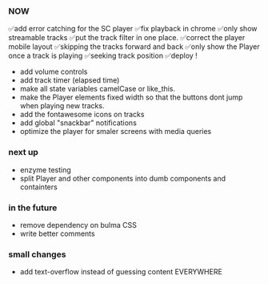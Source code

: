 ### NOW
✅add error catching for the SC player
✅fix playback in chrome
✅only show streamable tracks
✅put the track filter in one place.
✅correct the player mobile layout
✅skipping the tracks forward and back
✅only show the Player once a track is playing
✅seeking track position
✅deploy !

- add volume controls
- add track timer (elapsed time)
- make all state variables camelCase or like_this.
- make the Player elements fixed width so that the buttons dont jump when playing new tracks.
- add the fontawesome icons on tracks
- add global "snackbar" notifications
- optimize the player for smaler screens with media queries

### next up
- enzyme testing
- split Player and other components into dumb components and containters


### in the future
- remove dependency on bulma CSS
- write better comments

### small changes
- add text-overflow instead of guessing content EVERYWHERE

